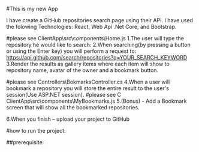 #This is my new App

I have create a GitHub repositories search page using their API.
I have used the folowing Technologies: React, Web Api .Net Core, and Bootstrap.


#please see ClientApp\src\components\Home.js
1.The user will type the repository he would like to search: 
2.When searching(by pressing a button or using the Enter key) you will perform a request to:
https://api.github.com/search/repositories?q=YOUR_SEARCH_KEYWORD 
3.Render the results as gallery items where each item will show to repository name, avatar of the owner and a bookmark button.

#please see Controllers\BokmarksController.cs
4.When a user will bookmark a repository you will store the entire result to the user's session(Use ASP.NET session).
#please see C ClientApp\src\components\MyBookmarks.js
5.(Bonus) - Add a Bookmark screen that will show all the bookmarked repositories.

6.When you finish – upload your project to GitHub

#how to run the project:

##prerequisite:


